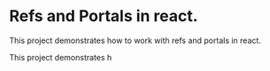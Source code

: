 # Refs and Portals in react.

This project demonstrates how to work with refs and portals in react.

This project demonstrates h

